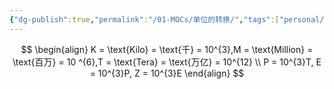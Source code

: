 ```yaml
---
{"dg-publish":true,"permalink":"/01-MOCs/单位的转换/","tags":["personal/blog","计算机组成原理/概述"]}
---
```


$$
\begin{align}
K = \text{Kilo} = \text{千} = 10^{3},M = \text{Million} = \text{百万} = 10 ^{6},T = \text{Tera} = \text{万亿} = 10^{12} \\
P = 10^{3}T, E = 10^{3}P, Z = 10^{3}E
\end{align}
$$
